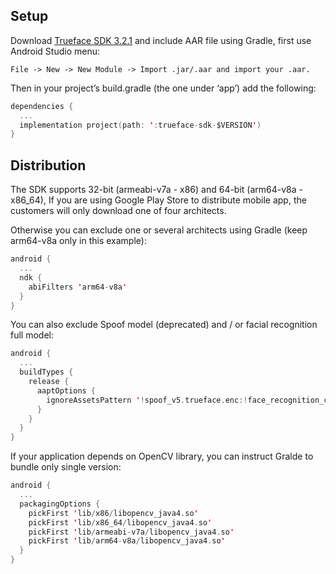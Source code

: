 ## Setup

Download [Trueface SDK 3.2.1](https://github.com/netdur/trueface-libraries-docs/releases/tag/v3.2.1) and include AAR file using Gradle, first use Android Studio menu:

```
File -> New -> New Module -> Import .jar/.aar and import your .aar.
```

Then in your project’s build.gradle (the one under ‘app’) add the following:

```kotlin
dependencies {
  ...
  implementation project(path: ':trueface-sdk-$VERSION')
}
```

## Distribution

The SDK supports 32-bit (armeabi-v7a - x86) and 64-bit (arm64-v8a - x86_64), If you are using Google Play Store to distribute mobile app, the customers will only download one of four architects.

Otherwise you can exclude one or several architects using Gradle (keep arm64-v8a only in this example):

```kotlin
android {
  ...
  ndk {
    abiFilters 'arm64-v8a'
  }
}
```

You can also exclude Spoof model (deprecated) and / or facial recognition full model:

```kotlin
android {
  ...
  buildTypes {
    release {
      aaptOptions {
        ignoreAssetsPattern '!spoof_v5.trueface.enc:!face_recognition_cpu_v5.trueface.enc:'
      }
    }
  }
}
```

If your application depends on OpenCV library, you can instruct Gralde to bundle only single version:

```kotlin
android {
  ...
  packagingOptions {
    pickFirst 'lib/x86/libopencv_java4.so'
    pickFirst 'lib/x86_64/libopencv_java4.so'
    pickFirst 'lib/armeabi-v7a/libopencv_java4.so'
    pickFirst 'lib/arm64-v8a/libopencv_java4.so'
  }
}
```

